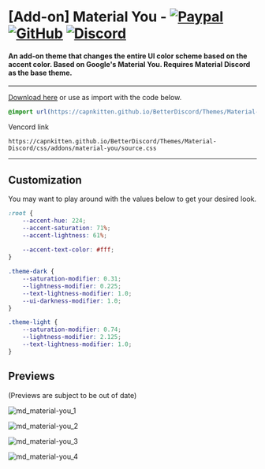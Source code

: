 # [Add-on] Material You - [![Paypal][paypal-logo]][paypal-url] [![GitHub][github-logo]][github-url] [![Discord][discord-logo]][discord-url]
#### An add-on theme that changes the entire UI color scheme based on the accent color. Based on Google's Material You. Requires Material Discord as the base theme.

<hr>

[Download here](https://capnkitten.github.io/BetterDiscord/Download/?theme=Material-Discord&addon=material-you) or use as import with the code below.
```css
@import url(https://capnkitten.github.io/BetterDiscord/Themes/Material-Discord/css/addons/material-you/source.css);
```

Vencord link
```
https://capnkitten.github.io/BetterDiscord/Themes/Material-Discord/css/addons/material-you/source.css
```

<hr>

## Customization

You may want to play around with the values below to get your desired look.

```css
:root {
    --accent-hue: 224;
    --accent-saturation: 71%;
    --accent-lightness: 61%;
    
    --accent-text-color: #fff;
}

.theme-dark {
    --saturation-modifier: 0.31;
    --lightness-modifier: 0.225;
    --text-lightness-modifier: 1.0;
    --ui-darkness-modifier: 1.0;
}

.theme-light {
    --saturation-modifier: 0.74;
    --lightness-modifier: 2.125;
    --text-lightness-modifier: 1.0;
}
```

## Previews

(Previews are subject to be out of date)

![md_material-you_1](https://user-images.githubusercontent.com/4013216/223891860-6fd61a40-c559-47f9-8a7f-f31b2222d032.png)

![md_material-you_2](https://user-images.githubusercontent.com/4013216/223891898-0fe2ffb0-550e-4e29-85e2-8ac48c5dc3d6.png)

![md_material-you_3](https://user-images.githubusercontent.com/4013216/223891911-abcd2852-abff-477e-a3b2-159fcfba2889.png)

![md_material-you_4](https://user-images.githubusercontent.com/4013216/223891932-fc3388cb-0e5c-4928-bd32-b46076f578ae.png)

[paypal-logo]: https://img.shields.io/static/v1?label=PayPal&message=Donate&style=flat&logo=paypal&color=blue
[paypal-url]: https://paypal.me/capnkitten

[github-logo]: https://img.shields.io/static/v1?label=GitHub&message=Sponsor&style=flat&logo=github&color=black
[github-url]: https://github.com/sponsors/CapnKitten

[discord-logo]: https://img.shields.io/static/v1?label=Discord&message=Server&style=flat&logo=discord&color=blue
[discord-url]: https://discord.gg/jzJkA6Z
